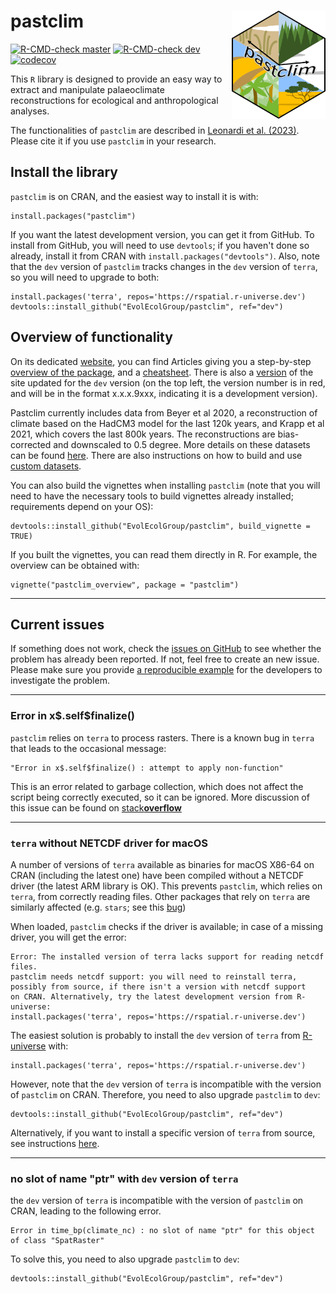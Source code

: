 # pastclim <img src="./man/figures/logo.png" align="right" alt="" width="150" />

<!-- badges: start -->
[![R-CMD-check master](https://img.shields.io/github/checks-status/EvolEcolGroup/pastclim/master?label=master&logo=GitHub)](https://github.com/EvolEcolGroup/pastclim/actions/workflows/R-CMD-check.yaml)
[![R-CMD-check dev](https://img.shields.io/github/checks-status/EvolEcolGroup/pastclim/dev?label=dev&logo=GitHub)](https://github.com/EvolEcolGroup/pastclim/actions/workflows/R-CMD-check.yaml)
[![codecov](https://codecov.io/gh/EvolEcolGroup/pastclim/branch/master/graph/badge.svg?token=NflUsWlnQR)](https://app.codecov.io/gh/EvolEcolGroup/pastclim)
<!-- badges: end -->

<!-- old badges, kept for future reference
[![CircleCI](https://circleci.com/gh/EvolEcolGroup/pastclim/tree/master.svg?style=shield&circle-token=928bdbe8f065e17b22642f66a8b9c13f29f2e3fb)](https://app.circleci.com/pipelines/github/EvolEcolGroup/pastclim?branch=master)
[![R-CMD-check dev](https://github.com/EvolEcolGroup/pastclim/actions/workflows/R-CMD-check.yaml/badge.svg?branch=dev)](https://github.com/EvolEcolGroup/pastclim/actions/workflows/R-CMD-check.yaml)
-->

This `R` library is designed to provide an easy way to extract and manipulate palaeoclimate
reconstructions for ecological and anthropological analyses. 

The functionalities of `pastclim` are described in 
[Leonardi et al. (2023)](https://onlinelibrary.wiley.com/doi/10.1111/ecog.06481). Please cite it if you
use `pastclim` in your research.

## Install the library

`pastclim` is on CRAN, and the easiest way to install it is with:

```{r install_cran, eval=FALSE}
install.packages("pastclim")
```

If you want the latest development version, you can get it from GitHub.
To install from GitHub, you will need to use `devtools`; if you haven't
done so already, install it from CRAN with
`install.packages("devtools")`. Also, note that the `dev` version of
`pastclim` tracks changes in the `dev` version of `terra`, so you will
need to upgrade to both:

```{r install_dev, eval=FALSE}
install.packages('terra', repos='https://rspatial.r-universe.dev')
devtools::install_github("EvolEcolGroup/pastclim", ref="dev")
```

## Overview of functionality

On its dedicated [website](https://evolecolgroup.github.io/pastclim/), you can find
Articles giving you a step-by-step [overview of the package](https://evolecolgroup.github.io/pastclim/articles/a0_pastclim_overview.html),
and a [cheatsheet](https://evolecolgroup.github.io/pastclim/pastclim_cheatsheet.pdf).
There is also a
[version](https://evolecolgroup.github.io/pastclim/dev/) of the site
updated for the `dev` version (on the top left, the version number is in
red, and will be in the format x.x.x.9xxx, indicating it is a
development version).

Pastclim currently includes data from Beyer et al 2020, a reconstruction of climate 
based on the HadCM3 
model for the last 120k years, and Krapp et al 2021, which covers the last 800k years.
The reconstructions are bias-corrected and downscaled to 0.5 degree. More details on these datasets
can be found [here](https://evolecolgroup.github.io/pastclim/articles/a1_available_datasets.html).
There are also instructions on how to build and use [custom datasets](https://evolecolgroup.github.io/pastclim/articles/a2_custom_datasets.html).

You can also build the vignettes when installing 
`pastclim` (note that you will need to have the necessary tools to build vignettes already installed;
requirements depend on your OS):
```
devtools::install_github("EvolEcolGroup/pastclim", build_vignette = TRUE)
```
If you built the vignettes, you can read them directly in R. For example, the overview can be
obtained with:
```
vignette("pastclim_overview", package = "pastclim")
```

---

## Current issues

If something does not work, check the [issues on GitHub](https://github.com/EvolEcolGroup/pastclim/issues) to see whether the problem
has already been reported. If not, feel free to create an new issue. Please make sure you provide
[a reproducible example](https://stackoverflow.com/questions/5963269/how-to-make-a-great-r-reproducible-example) for the developers to investigate the problem.

---

### Error in x\$.self\$finalize()

`pastclim` relies on `terra` to process rasters. There is a known bug in
`terra` that leads to the occasional message: 
```
"Error in x$.self$finalize() : attempt to apply non-function"
```
This is an error related to garbage collection, which does not 
affect the script being correctly executed, so it can be ignored. More discussion
of this issue can be found on [stack**overflow**](https://stackoverflow.com/questions/61598340/why-does-rastertopoints-generate-an-error-on-first-call-but-not-second)

---

### `terra` without NETCDF driver for macOS

A number of versions of `terra` available as binaries for macOS X86-64 on CRAN (including the latest one) have
been compiled without a NETCDF driver (the latest ARM library is OK). This prevents `pastclim`, which relies on `terra`, from 
correctly reading files. Other packages that rely on `terra` are similarly 
affected (e.g. `stars`; see this [bug](https://github.com/r-spatial/stars/issues/566))

When loaded, `pastclim` checks if the driver is available; in case of
a missing driver, you will get the error:

```
Error: The installed version of terra lacks support for reading netcdf files.
pastclim needs netcdf support: you will need to reinstall terra,
possibly from source, if there isn't a version with netcdf support
on CRAN. Alternatively, try the latest development version from R-universe:
install.packages('terra', repos='https://rspatial.r-universe.dev')
```

The easiest solution is probably to install the `dev` version of `terra` from
[R-universe](https://r-universe.dev/organizations/) with:
```
install.packages('terra', repos='https://rspatial.r-universe.dev')
```

However, note that the `dev` version of `terra` is incompatible with the version
of `pastclim` on CRAN. Therefore, you need to also upgrade `pastclim` to `dev`:
```
devtools::install_github("EvolEcolGroup/pastclim", ref="dev")
```

Alternatively, if you want to install a specific version of 
 `terra` from source, see instructions [here](https://github.com/rspatial/terra).

---

### no slot of name "ptr" with `dev` version of `terra`

the `dev` version of `terra` is incompatible with the version
of `pastclim` on CRAN, leading to the following error.

```
Error in time_bp(climate_nc) : no slot of name "ptr" for this object of class "SpatRaster"
```

To solve this, you need to also upgrade `pastclim` to `dev`:
```
devtools::install_github("EvolEcolGroup/pastclim", ref="dev")
```
